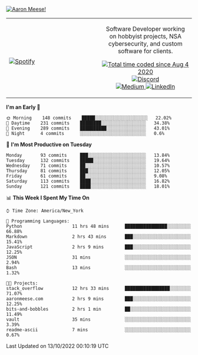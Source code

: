 [![Aaron Meese!](https://user-images.githubusercontent.com/17814535/88975338-a2aabf00-d27f-11ea-963f-8a19608716b4.png)](https://github.com/ajmeese7/readme-ascii "README ASCII")

<!-- Modified from project here: https://github.com/novatorem/novatorem -->
<table width="100%">
  <tr>
  <td width="50%">

&nbsp; <br> [![Spotify](https://ajmeese7.vercel.app/api/spotify)](https://open.spotify.com/user/ajmeese)

  </td>
  <td width="50%">
    <p align="center">
    Software Developer working on hobbyist projects, NSA cybersecurity, and custom software for clients.
    </p>
    <p align="center">
      <a href="https://wakatime.com/@f726891d-3b02-46cd-9b60-e8c59f9e2b14">
        <img src="https://wakatime.com/badge/user/f726891d-3b02-46cd-9b60-e8c59f9e2b14.svg" alt="Total time coded since Aug 4 2020" title="WakaTime" />
      </a>
      <a href="http://link.aaronmeese.com/discord">
        <img src="https://img.shields.io/badge/discord-ajmeese7%234835-369?style=flat-square&logo=discord&logoColor=white&color=purple" alt="Discord" title="Discord">
      </a>
      <br />
      <a href="https://link.aaronmeese.com/medium">
        <img src="https://img.shields.io/badge/medium-ajmeese7-1DB954?style=flat-square&logo=medium&logoColor=white" alt="Medium" title="Medium">
      </a>
      <a href="https://link.aaronmeese.com/linkedin">
        <img src="https://img.shields.io/badge/linkedIn-aaronmeese-1DB954?style=flat-square&logo=linkedin&logoColor=white&color=blue" alt="LinkedIn" title="LinkedIn">
      </a>
    </p>
  </td>

</table>

[//]: <> (The `&nbsp;` is to have Aphelion take up more space)

<!--START_SECTION:waka-->
**I'm an Early 🐤** 

```text
🌞 Morning    148 commits    █████░░░░░░░░░░░░░░░░░░░░   22.02% 
🌆 Daytime    231 commits    ████████░░░░░░░░░░░░░░░░░   34.38% 
🌃 Evening    289 commits    ██████████░░░░░░░░░░░░░░░   43.01% 
🌙 Night      4 commits      ░░░░░░░░░░░░░░░░░░░░░░░░░   0.6%

```
📅 **I'm Most Productive on Tuesday** 

```text
Monday       93 commits     ███░░░░░░░░░░░░░░░░░░░░░░   13.84% 
Tuesday      132 commits    █████░░░░░░░░░░░░░░░░░░░░   19.64% 
Wednesday    71 commits     ██░░░░░░░░░░░░░░░░░░░░░░░   10.57% 
Thursday     81 commits     ███░░░░░░░░░░░░░░░░░░░░░░   12.05% 
Friday       61 commits     ██░░░░░░░░░░░░░░░░░░░░░░░   9.08% 
Saturday     113 commits    ████░░░░░░░░░░░░░░░░░░░░░   16.82% 
Sunday       121 commits    ████░░░░░░░░░░░░░░░░░░░░░   18.01%

```


📊 **This Week I Spent My Time On** 

```text
⌚︎ Time Zone: America/New_York

💬 Programming Languages: 
Python                   11 hrs 48 mins      ████████████████░░░░░░░░░   66.88% 
Markdown                 2 hrs 43 mins       ███░░░░░░░░░░░░░░░░░░░░░░   15.41% 
JavaScript               2 hrs 9 mins        ███░░░░░░░░░░░░░░░░░░░░░░   12.25% 
JSON                     31 mins             ░░░░░░░░░░░░░░░░░░░░░░░░░   2.94% 
Bash                     13 mins             ░░░░░░░░░░░░░░░░░░░░░░░░░   1.32%

🐱‍💻 Projects: 
stack_overflow           12 hrs 33 mins      █████████████████░░░░░░░░   71.07% 
aaronmeese.com           2 hrs 9 mins        ███░░░░░░░░░░░░░░░░░░░░░░   12.25% 
bits-and-bobbles         2 hrs 1 min         ██░░░░░░░░░░░░░░░░░░░░░░░   11.49% 
vault                    35 mins             ░░░░░░░░░░░░░░░░░░░░░░░░░   3.39% 
readme-ascii             7 mins              ░░░░░░░░░░░░░░░░░░░░░░░░░   0.67%

```


 Last Updated on 13/10/2022 00:10:19 UTC
<!--END_SECTION:waka-->
